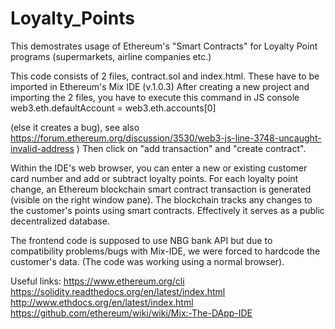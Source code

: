 # Loyalty_Points

This demostrates usage of Ethereum's "Smart Contracts" for Loyalty Point programs (supermarkets, airline companies etc.)


This code consists of 2 files, contract.sol and index.html.
These have to be imported in Ethereum's Mix IDE (v.1.0.3)
After creating a new project and importing the 2 files, you have to execute this command in JS console
web3.eth.defaultAccount = web3.eth.accounts[0] 	

(else it creates a bug), see also https://forum.ethereum.org/discussion/3530/web3-js-line-3748-uncaught-invalid-address )
Then click on "add transaction" and "create contract".

Within the IDE's web browser, you can enter a new or existing customer card number and add or subtract loyalty points.
For each loyalty point change, an Ethereum blockchain smart contract transaction is generated (visible on the right window pane).
The blockchain tracks any changes to the customer's points using smart contracts. Effectively it serves as a public decentralized database.

The frontend code is supposed to use NBG bank API but due to compatibility problems/bugs with Mix-IDE, we were forced to hardcode the customer's data. (The code was working using a normal browser).


Useful links:
https://www.ethereum.org/cli
https://solidity.readthedocs.org/en/latest/index.html
http://www.ethdocs.org/en/latest/index.html
https://github.com/ethereum/wiki/wiki/Mix:-The-DApp-IDE



